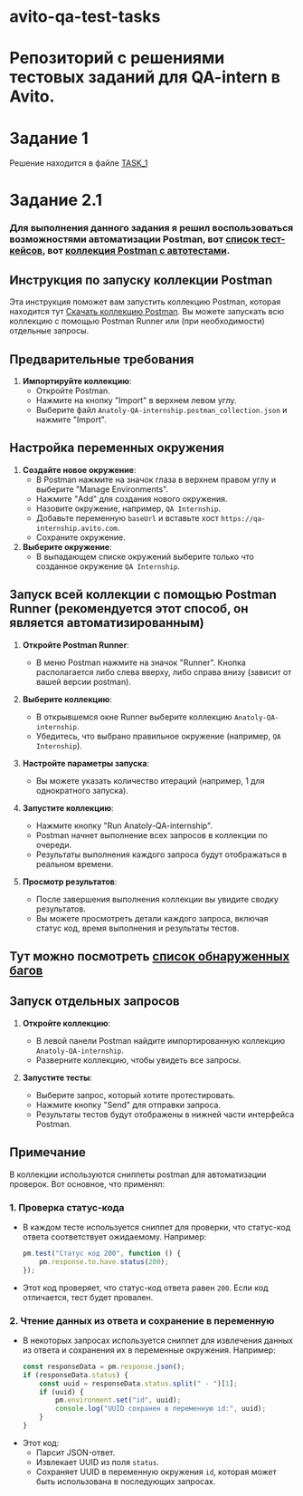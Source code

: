 # avito-qa-test-tasks
# Репозиторий с решениями тестовых заданий для QA-intern в Avito.
# Задание 1
Решение находится в файле [TASK_1](TASK_1.md)

# Задание 2.1

### Для выполнения данного задания я решил воспользоваться возможностями автоматизации Postman, вот [список тест-кейсов](./TESTCASES.md), вот  [коллекция Postman с автотестами](./TASK_2.1_SKOROV.json).

## Инструкция по запуску коллекции Postman

Эта инструкция поможет вам запустить коллекцию Postman, которая находится тут [Скачать коллекцию Postman](./TASK_2.1_SKOROV.json). Вы можете запускать всю коллекцию с помощью Postman Runner или (при необходимости) отдельные запросы.

## Предварительные требования

1. **Импортируйте коллекцию**:
    - Откройте Postman.
    - Нажмите на кнопку "Import" в верхнем левом углу.
    - Выберите файл `Anatoly-QA-internship.postman_collection.json` и нажмите "Import".

## Настройка переменных окружения

1. **Создайте новое окружение**:
    - В Postman нажмите на значок глаза в верхнем правом углу и выберите "Manage Environments".
    - Нажмите "Add" для создания нового окружения.
    - Назовите окружение, например, `QA Internship`.
    - Добавьте переменную `baseUrl` и вставьте хост `https://qa-internship.avito.com`.
    - Сохраните окружение.
2. **Выберите окружение**:
    - В выпадающем списке окружений выберите только что созданное окружение `QA Internship`.

## Запуск всей коллекции с помощью Postman Runner (рекомендуется этот способ, он является автоматизированным)

1. **Откройте Postman Runner**:
    - В меню Postman нажмите на значок "Runner". Кнопка располагается либо слева вверху, либо справа внизу (зависит от вашей версии postman). 

2. **Выберите коллекцию**:
    - В открывшемся окне Runner выберите коллекцию `Anatoly-QA-internship`.
    - Убедитесь, что выбрано правильное окружение (например, `QA Internship`).

3. **Настройте параметры запуска**:
    - Вы можете указать количество итераций (например, 1 для однократного запуска).

4. **Запустите коллекцию**:
    - Нажмите кнопку "Run Anatoly-QA-internship".
    - Postman начнет выполнение всех запросов в коллекции по очереди.
    - Результаты выполнения каждого запроса будут отображаться в реальном времени.

5. **Просмотр результатов**:
    - После завершения выполнения коллекции вы увидите сводку результатов.
    - Вы можете просмотреть детали каждого запроса, включая статус код, время выполнения и результаты тестов.

## Тут можно посмотреть [список обнаруженных багов](./BUGS.md)

## Запуск отдельных запросов

1. **Откройте коллекцию**:
    - В левой панели Postman найдите импортированную коллекцию `Anatoly-QA-internship`.
    - Разверните коллекцию, чтобы увидеть все запросы.

2. **Запустите тесты**:
    - Выберите запрос, который хотите протестировать.
    - Нажмите кнопку "Send" для отправки запроса.
    - Результаты тестов будут отображены в нижней части интерфейса Postman.

## Примечание

В коллекции используются сниппеты postman для автоматизации проверок. Вот основное, что применял:

### 1. **Проверка статус-кода**
- В каждом тесте используется сниппет для проверки, что статус-код ответа соответствует ожидаемому. Например:
  ```javascript
  pm.test("Статус код 200", function () {
      pm.response.to.have.status(200);
  });
  ```
- Этот код проверяет, что статус-код ответа равен `200`. Если код отличается, тест будет провален.

### 2. **Чтение данных из ответа и сохранение в переменную**
- В некоторых запросах используется сниппет для извлечения данных из ответа и сохранения их в переменные окружения. Например:
  ```javascript
  const responseData = pm.response.json();
  if (responseData.status) {
      const uuid = responseData.status.split(" - ")[1];
      if (uuid) {
          pm.environment.set("id", uuid);
          console.log("UUID сохранен в переменную id:", uuid);
      }
  }
  ```
- Этот код:
    - Парсит JSON-ответ.
    - Извлекает UUID из поля `status`.
    - Сохраняет UUID в переменную окружения `id`, которая может быть использована в последующих запросах.
